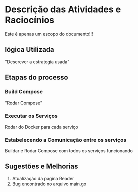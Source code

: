 # Descrição das Atividades e Raciocínios

Este é apenas um escopo do documento!!!

## lógica Utilizada

"Descrever a estrategia usada"

## Etapas do processo

### Build Compose

"Rodar Compose"

### Executar os Serviços

Rodar do Docker para cada serviço

### Estabelecendo a Comunicação entre os serviços

Buildar e Rodar Compose com todos os serviços funcionando

## Sugestões e Melhorias

1. Atualização da pagina Reader
2. Bug encontrado no arquivo main.go